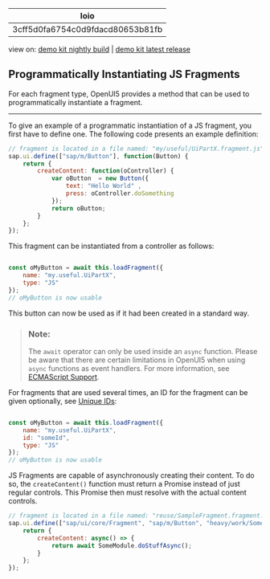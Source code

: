 <!-- loio3cff5d0fa6754c0d9fdacd80653b81fb -->

| loio |
| -----|
| 3cff5d0fa6754c0d9fdacd80653b81fb |

<div id="loio">

view on: [demo kit nightly build](https://sdk.openui5.org/nightly/#/topic/3cff5d0fa6754c0d9fdacd80653b81fb) | [demo kit latest release](https://sdk.openui5.org/topic/3cff5d0fa6754c0d9fdacd80653b81fb)</div>

## Programmatically Instantiating JS Fragments

For each fragment type, OpenUI5 provides a method that can be used to programmatically instantiate a fragment.

***

To give an example of a programmatic instantiation of a JS fragment, you first have to define one. The following code presents an example definition:

```js
// fragment is located in a file named: "my/useful/UiPartX.fragment.js"
sap.ui.define(["sap/m/Button"], function(Button) {
	return {
		createContent: function(oController) {
			var oButton  = new Button({
				text: "Hello World" ,
				press: oController.doSomething
			});
			return oButton;
		}
	};
});
```

This fragment can be instantiated from a controller as follows:

```js

const oMyButton = await this.loadFragment({
	name: "my.useful.UiPartX",
	type: "JS"
});
// oMyButton is now usable
```

This button can now be used as if it had been created in a standard way.

> ### Note:  
> The `await` operator can only be used inside an `async` function. Please be aware that there are certain limitations in OpenUI5 when using `async` functions as event handlers. For more information, see [ECMAScript Support](ECMAScript_Support_0cb44d7.md).

For fragments that are used several times, an ID for the fragment can be given optionally, see [Unique IDs](Unique_IDs_5da591c.md):

```js

const oMyButton = await this.loadFragment({
	name: "my.useful.UiPartX",
	id: "someId",
	type: "JS"
});
// oMyButton is now usable
```

JS Fragments are capable of asynchronously creating their content. To do so, the `createContent()` function must return a Promise instead of just regular controls. This Promise then must resolve with the actual content controls.

```js
// fragment is located in a file named: "reuse/SampleFragment.fragment.js"
sap.ui.define(["sap/ui/core/Fragment", "sap/m/Button", "heavy/work/SomeModule"], function(Fragment, Button, SomeModule) {
	return {
		createContent: async() => {
			return await SomeModule.doStuffAsync();
		}
	};
});
```

